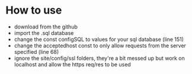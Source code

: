 # How to use
* download from the github
* import the .sql database
* change the const configSQL to values for your sql database (line 151)
* change the acceptedhost const to only allow requests from the server specified (line 68)
* ignore the site/config/ssl folders, they're a bit messed up but work on localhost and allow the https req/res to be used